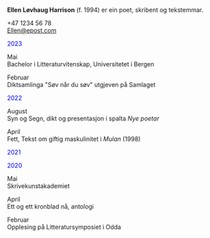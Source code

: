 **Ellen Løvhaug Harrison** (f. 1994) er ein poet, skribent og tekstemmar.  


+47 1234 56 78  
Ellen@epost.com   



<span style="color:blue">2023</span>  

Mai  
Bachelor i Litteraturvitenskap, Universitetet i Bergen  

Februar  
Diktsamlinga "Søv når du søv" utgjeven på Samlaget  

<span style="color:blue">2022</span>  
  
August  
Syn og Segn, dikt og presentasjon i spalta *Nye poetar*
  
April  
Fett, Tekst om giftig maskulinitet i *Mulan* (1998)
  
<span style="color:blue">2021</span>  
  
<span style="color:blue">2020</span>  
  
Mai  
Skrivekunstakademiet  
  
April  
Ett og ett kronblad nå, antologi  
  
Februar  
Opplesing på Litteratursymposiet i Odda  

